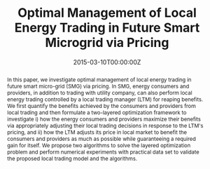 ---
title: Optimal Management of Local Energy Trading in Future Smart Microgrid via Pricing
authors:
 - Yuan Wu
 - "**Xiaoqi Tan**"
 - Liping Qian
 - Danny H.K. Tsang
date: "2015-03-10T00:00:00Z"
# doi: ""

# Schedule page publish date (NOT publication's date).
#publishDate: "2019-11-10T00:00:00Z"

# Publication type.
# Legend: 0 = Uncategorized; 1 = Conference paper; 2 = Journal article;
# 3 = Preprint / Working Paper; 4 = Report; 5 = Book; 6 = Book section;
# 7 = Thesis; 8 = Patent
publication_types: ["1"]

# Publication name and optional abbreviated publication name.
publication: "2015 IEEE Conference on Computer Communications Workshops (INFOCOM WKSHPS) on Smart Data Pricing"
publication_short: ""

abstract: In this paper, we investigate optimal management of local energy trading in future smart micro-grid (SMG) via pricing. In SMG, energy consumers and providers, in addition to trading with utility company, can also perform local energy trading controlled by a local trading manager (LTM) for reaping benefits. We first quantify the benefits achieved by the consumers and providers from local trading and then formulate a two-layered optimization framework to investigate i) how the energy consumers and providers maximize their benefits via appropriately adjusting their local trading decisions in response to the LTM's pricing, and ii) how the LTM adjusts its price in local market to benefit the consumers and providers as much as possible while guaranteeing a required gain for itself. We propose two algorithms to solve the layered optimization problem and perform numerical experiments with practical data set to validate the proposed local trading model and the algorithms.


# Summary. An optional shortened abstract.
# summary: This paper concerns the mechanism design for online resource allocation in a strategic setting. In this setting, a single supplier allocates capacity-limited resources to requests that arrive in a sequential and arbitrary manner. Each request is associated with an agent who may act selfishly to misreport the requirement and valuation of her request.


# tags:
# - Source Themes
featured: false

links:
 - icon: ieee
   icon_pack: ai
   name: "IEEE Xplore"
   url: "https://ieeexplore.ieee.org/document/7436413"
   
url_pdf: https://www.sigmetrics.org/mama/abstracts/Tan.pdf
url_code: ''
url_dataset: ''
url_poster: ''
url_project: ''
url_slides: ''
url_source: ''
url_video: ''

# Featured image
# To use, add an image named `featured.jpg/png` to your page's folder.
image:
  caption:
  focal_point: ""
  preview_only: true

# Associated Projects (optional).
#   Associate this publication with one or more of your projects.
#   Simply enter your project's folder or file name without extension.
#   E.g. `internal-project` references `content/project/internal-project/index.md`.
#   Otherwise, set `projects: []`.
# projects: []

# Slides (optional).
#   Associate this publication with Markdown slides.
#   Simply enter your slide deck's filename without extension.
#   E.g. `slides: "example"` references `content/slides/example/index.md`.
#   Otherwise, set `slides: ""`.
# slides: example
---
